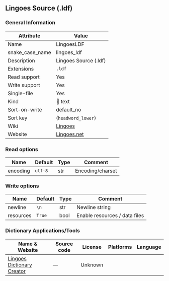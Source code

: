 ## Lingoes Source (.ldf)

### General Information

| Attribute       | Value                                                               |
| --------------- | ------------------------------------------------------------------- |
| Name            | LingoesLDF                                                          |
| snake_case_name | lingoes_ldf                                                         |
| Description     | Lingoes Source (.ldf)                                               |
| Extensions      | `.ldf`                                                              |
| Read support    | Yes                                                                 |
| Write support   | Yes                                                                 |
| Single-file     | Yes                                                                 |
| Kind            | 📝 text                                                              |
| Sort-on-write   | default_no                                                          |
| Sort key        | (`headword_lower`)                                                  |
| Wiki            | [Lingoes](https://en.wikipedia.org/wiki/Lingoes)                    |
| Website         | [Lingoes.net](http://www.lingoes.net/en/dictionary/dict_format.php) |

### Read options

| Name     | Default | Type | Comment          |
| -------- | ------- | ---- | ---------------- |
| encoding | `utf-8` | str  | Encoding/charset |

### Write options

| Name      | Default | Type | Comment                       |
| --------- | ------- | ---- | ----------------------------- |
| newline   | `\n`    | str  | Newline string                |
| resources | `True`  | bool | Enable resources / data files |

### Dictionary Applications/Tools

| Name & Website                                                                     | Source code | License | Platforms | Language |
| ---------------------------------------------------------------------------------- | ----------- | ------- | --------- | -------- |
| [Lingoes Dictionary Creator](http://www.lingoes.net/en/dictionary/dict_format.php) | ―           | Unknown |           |          |
